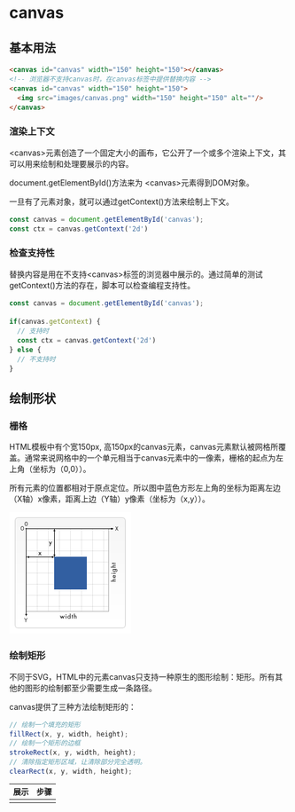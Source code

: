 # canvas

## 基本用法

```html
<canvas id="canvas" width="150" height="150"></canvas>
<!-- 浏览器不支持canvas时，在canvas标签中提供替换内容 -->
<canvas id="canvas" width="150" height="150">
  <img src="images/canvas.png" width="150" height="150" alt=""/>
</canvas>
```

### 渲染上下文

\<canvas>元素创造了一个固定大小的画布，它公开了一个或多个渲染上下文，其可以用来绘制和处理要展示的内容。

document.getElementById()方法来为 \<canvas>元素得到DOM对象。

一旦有了元素对象，就可以通过getContext()方法来绘制上下文。


```js
const canvas = document.getElementById('canvas');
const ctx = canvas.getContext('2d')
```

### 检查支持性

替换内容是用在不支持\<canvas>标签的浏览器中展示的。通过简单的测试getContext()方法的存在，脚本可以检查编程支持性。

```js
const canvas = document.getElementById('canvas');

if(canvas.getContext) {
  // 支持时
  const ctx = canvas.getContext('2d')
} else {
  // 不支持时   
}
```


## 绘制形状

### 栅格

HTML模板中有个宽150px, 高150px的canvas元素，canvas元素默认被网格所覆盖。通常来说网格中的一个单元相当于canvas元素中的一像素，栅格的起点为左上角（坐标为（0,0））。

所有元素的位置都相对于原点定位。所以图中蓝色方形左上角的坐标为距离左边（X轴）x像素，距离上边（Y轴）y像素（坐标为（x,y））。

![栅格](../images/canvas_default_grid.png)


### 绘制矩形

不同于SVG，HTML中的元素canvas只支持一种原生的图形绘制：矩形。所有其他的图形的绘制都至少需要生成一条路径。

canvas提供了三种方法绘制矩形的：
```js
// 绘制一个填充的矩形
fillRect(x, y, width, height);
// 绘制一个矩形的边框
strokeRect(x, y, width, height);
// 清除指定矩形区域，让清除部分完全透明。
clearRect(x, y, width, height);
```

| 展示 | 步骤 |
| --- | --- |
| <Canvas-Rect /> |  |



<Canvas-Demo />
